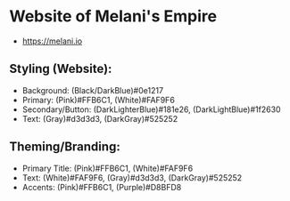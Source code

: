 # Website of Melani's Empire
* https://melani.io

## Styling (Website):
* Background: (Black/DarkBlue)#0e1217
* Primary: (Pink)#FFB6C1, (White)#FAF9F6
* Secondary/Button: (DarkLighterBlue)#181e26, (DarkLightBlue)#1f2630
* Text: (Gray)#d3d3d3, (DarkGray)#525252

## Theming/Branding:
* Primary Title: (Pink)#FFB6C1, (White)#FAF9F6
* Text: (White)#FAF9F6, (Gray)#d3d3d3, (DarkGray)#525252
* Accents: (Pink)#FFB6C1, (Purple)#D8BFD8

